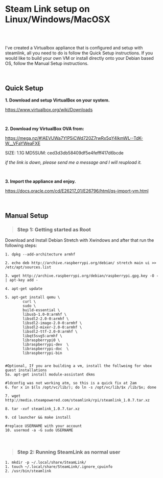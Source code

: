 # Steam Link setup on Linux/Windows/MacOSX

<br>
<br>

I've created a Virtualbox appliance that is configured and setup with steamlink, all you need to do is follow the Quick Setup instructions.  If you would like to build your own VM or install directly onto your Debian based OS, follow the Manual Setup instructions.

<br>

## Quick Setup


**1. Download and setup VirtualBox on your system.**

   https://www.virtualbox.org/wiki/Downloads

<br>
   
   
**2. Download my VirtualBox OVA from:**

  https://mega.nz/#!AEVUWa7Y!P5iCWd720Z7rwRx5qY4lkmWL--TdK-W__VFaYWeaFXE
  
  SIZE: 1.1G
  MD5SUM: ced3d3db58409df5e4fefff417d6bcde
   
   *if the link is down, please send me a message and I will reupload it.*
   
  <br> 
   
   
**3. Import the appliance and enjoy.**

   https://docs.oracle.com/cd/E26217_01/E26796/html/qs-import-vm.html

<br>


## Manual Setup



> ### Step 1: Getting started as Root

Download and Install Debian Stretch with Xwindows and after that run the following steps:

```
1. dpkg --add-architecture armhf 

2. echo deb http://archive.raspberrypi.org/debian/ stretch main ui >> /etc/apt/sources.list

3. wget http://archive.raspberrypi.org/debian/raspberrypi.gpg.key -O - | apt-key add -

4. apt-get update

5. apt-get install qemu \
        curl \
        sudo \
        build-essential \
        libusb-1.0-0:armhf \
        libsdl2-2.0-0:armhf \
        libsdl2-image-2.0-0:armhf \
        libsdl2-mixer-2.0-0:armhf \
        libsdl2-ttf-2.0-0:armhf \
        libqt5svg5:armhf \
        libraspberrypi0 \
        libraspberrypi-dev  \
        libraspberrypi-doc  \
        libraspberrypi-bin


#Optional, If you are building a vm, install the follwoing for vbox guest installations
5a. apt-get install module-assistant dkms 

#ldconfig was not working atm, so this is a quick fix at 2am
6. for x in $(ls /opt/vc/lib/); do ln -s /opt/vc/lib/$x /lib/$x; done 

7. wget http://media.steampowered.com/steamlink/rpi/steamlink_1.0.7.tar.xz

8. tar -xvf steamlink_1.0.7.tar.xz

9. cd launcher && make install

#replace USERNAME with your account
10. usermod -a -G sudo USERNAME
```
<br>

> ### Step 2: Running SteamLink as normal user

```
1. mkdir -p ~/.local/share/SteamLink/
1. touch ~/.local/share/SteamLink/.ignore_cpuinfo
2. /usr/bin/steamlink 
```
